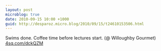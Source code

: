 ```yaml
---
layout: post
microblog: true
date: 2010-09-15 10:00 +1000
guid: http://desparoz.micro.blog/2010/09/15/t24610153506.html
---
```

Swims done. Coffee time before lectures start. (@ Willoughby Gourmet) [4sq.com/dckQZM](http://4sq.com/dckQZM)
